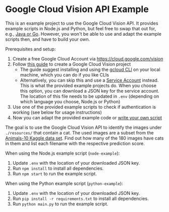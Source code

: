 # Google Cloud Vision API Example

This is an example project to use the Google Cloud Vision API. It provides example scripts in Node.js and Python, but feel free to swap that out for, e.g., [Java or Go](https://cloud.google.com/vision/docs/detect-labels-image-client-libraries). However, you won't be able to use and adapt the example scripts then, and have to build your own.

Prerequisites and setup:
1. Create a free Google Cloud Account via https://cloud.google.com/vision
2. Follow [this guide](https://cloud.google.com/vision/docs/setup) to create a Google Cloud Vision project
   - The guide suggest installing and using the [gcloud CLI](https://cloud.google.com/sdk/docs/install) on your local machine, which you can do if you like CLIs
   - Alternatively, you can skip this and use a [Service Account](https://cloud.google.com/iam/docs/keys-create-delete#iam-service-account-keys-create-console) instead. This is what the provided example projects do. When you choose this option, you can download a JSON key for the service account. The location of this file needs to be updated in `.env` (depending on which language you choose, Node.js or Python)
3. Use one of the provided example scripts to check if authentication is working (see below for usage instructions)
4. Now you can adapt the provided example code or [write your own script](https://cloud.google.com/vision/docs/detect-labels-image-client-libraries)

The goal is to use the Google Cloud Vision API to identify the images under `./resources/` that contain a cat. The used images are a subset from the [Animals-10 Kaggle data set](https://www.kaggle.com/datasets/alessiocorrado99/animals10). Find out how many of the 180 images have cats in them and list each filename with the respective prediction score.

When using the Node.js example script (`node-example`):
1. Update `.env` with the location of your downloaded JSON key.
2. Run `npm install` to install all dependencies.
3. Run `npm start` to run the example script.

When using the Python example script (`python-example`):
1. Update `.env` with the location of your downloaded JSON key.
2. Run `pip install -r requirements.txt` to install all dependencies.
3. Run `python main.py` to run the example script.